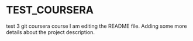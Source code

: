 # TEST_COURSERA
test 3 git coursera course
I am editing the README file. Adding some more details about the project description.
